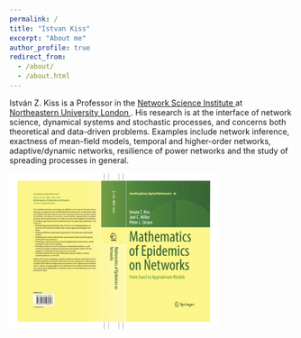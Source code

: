 ```yaml
---
permalink: /
title: "Istvan Kiss"
excerpt: "About me"
author_profile: true
redirect_from: 
  - /about/
  - /about.html
---
```


István Z. Kiss is a Professor in the <a href='https://www.networkscienceinstitute.org/'> Network Science Institute </a> at <a href='https://www.nulondon.ac.uk/'> Northeastern University London </a>. His research is at the interface of network science, dynamical systems and stochastic processes, and concerns both theoretical and data-driven problems. Examples include network inference, exactness of mean-field models, temporal and higher-order networks, adaptive/dynamic networks, resilience of power networks and the study of spreading processes in general.
	<div>
						<a href="http://www.springer.com/la/book/9783319508047" target="_blank"> <img  src="../images/Revised_Cover_2.png" alt="world cloud" width="370" /></a>
	</div>